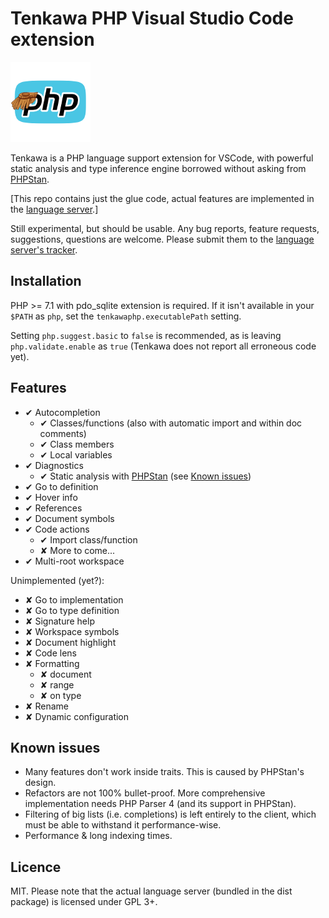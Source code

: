 
Tenkawa PHP Visual Studio Code extension
========================================

![Tenkawa](images/tenkawa-logo.png)

Tenkawa is a PHP language support extension for VSCode, with powerful static
analysis and type inference engine borrowed without asking from
[PHPStan][phpstan].

\[This repo contains just the glue code, actual features are implemented
in the [language server][server].\]

Still experimental, but should be usable. Any bug reports, feature requests,
suggestions, questions are welcome. Please submit them to the
[language server's tracker][issues].

[phpstan]: https://github.com/phpstan/phpstan
[server]: https://github.com/tsufeki/tenkawa-php-language-server
[issues]: https://github.com/tsufeki/tenkawa-php-language-server/issues

Installation
------------

PHP >= 7.1 with pdo_sqlite extension is required. If it isn't available in
your `$PATH` as `php`, set the `tenkawaphp.executablePath` setting.

Setting `php.suggest.basic` to `false` is recommended, as is leaving
`php.validate.enable` as `true` (Tenkawa does not report all erroneous code
yet).

Features
--------

* ✔ Autocompletion
  * ✔ Classes/functions (also with automatic import and within doc comments)
  * ✔ Class members
  * ✔ Local variables
* ✔ Diagnostics
  * ✔ Static analysis with [PHPStan][phpstan]
      (see [Known issues](#known-issues))
* ✔ Go to definition
* ✔ Hover info
* ✔ References
* ✔ Document symbols
* ✔ Code actions
  * ✔ Import class/function
  * ✘ More to come...
* ✔ Multi-root workspace

Unimplemented (yet?):

* ✘ Go to implementation
* ✘ Go to type definition
* ✘ Signature help
* ✘ Workspace symbols
* ✘ Document highlight
* ✘ Code lens
* ✘ Formatting
  * ✘ document
  * ✘ range
  * ✘ on type
* ✘ Rename
* ✘ Dynamic configuration

Known issues
------------

* Many features don't work inside traits. This is caused by PHPStan's design.
* Refactors are not 100% bullet-proof. More comprehensive implementation needs
  PHP Parser 4 (and its support in PHPStan).
* Filtering of big lists (i.e. completions) is left entirely to the client,
  which must be able to withstand it performance-wise.
* Performance & long indexing times.

Licence
-------

MIT. Please note that the actual language server (bundled in the dist package)
is licensed under GPL 3+.
